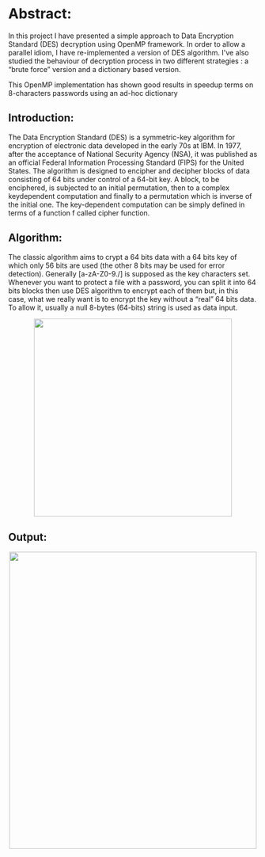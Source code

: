 # Abstract:

In this project I have presented a simple approach to Data Encryption Standard
(DES) decryption using OpenMP framework. In order to allow a parallel
idiom, I have re-implemented a version of DES algorithm. I've also studied
the behaviour of decryption process in two different strategies : a “brute
force” version and a dictionary based version.

This OpenMP implementation has shown good results in speedup terms on
8-characters passwords using an ad-hoc dictionary

## Introduction: 
The Data Encryption Standard (DES) is a symmetric-key algorithm for
encryption of electronic data developed in the early 70s at IBM. In
1977, after the acceptance of National Security Agency (NSA), it was
published as an official Federal Information Processing Standard (FIPS)
for the United States.
The algorithm is designed to encipher and decipher blocks of data
consisting of 64 bits under control of a 64-bit key. A block, to be
enciphered, is subjected to an initial permutation, then to a complex keydependent computation and finally to a permutation which is inverse of the
initial one. The key-dependent computation can be simply defined in terms
of a function f called cipher function.

## Algorithm:
The classic algorithm aims to crypt a 64 bits data with a 64 bits key of
which only 56 bits are used (the other 8 bits may be used for error
detection). Generally [a-zA-Z0-9./] is supposed as the key characters set.
Whenever you want to protect a file with a password, you can split it into
64 bits blocks then use DES algorithm to encrypt each of them but, in this
case, what we really want is to encrypt the key without a “real” 64 bits
data. To allow it, usually a null 8-bytes (64-bits) string is used as data
input.

<center><img src = "https://www.tutorialspoint.com/cryptography/images/des_structure.jpg" height = "400" width = "400"></img></center>

## Output: 
<center><img src = "https://i.ibb.co/C0NVP9r/Screenshot-2021-05-11-at-3-44-19-AM.png" height = "600" width = "500"></img></center>

